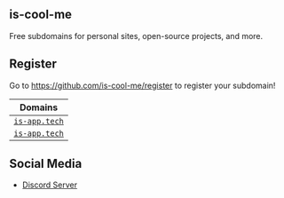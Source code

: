 ## is-cool-me
Free subdomains for personal sites, open-source projects, and more.

## Register
Go to https://github.com/is-cool-me/register to register your subdomain!

| Domains |
|:-:|
| [`is-app.tech`](https://is-cool.me) |
| [`is-app.tech`](https://is-app.tech) |

## Social Media
- [Discord Server]()
